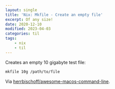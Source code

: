 ```yaml
---
layout: single
title: 'Nix: Mkfile - Create an empty file'
excerpt: Of any size!
date: 2020-12-10
modified: 2023-04-03
categories: til
tags:
    - nix
    - til
---
```


Creates an empty 10 gigabyte test file:

```bash
mkfile 10g /path/to/file
```

Via
[herrbischoff/awesome-macos-command-line](https://github.com/herrbischoff/awesome-macos-command-line#files-disks-and-volumes).
